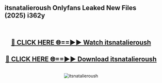 <h2>itsnatalieroush Onlyfans Leaked New Files (2025) i362y</h2>
<br>
<div align="center">
<h2><a href="https://mediafiles.top/itsnatalieroush&ref=git" rel="nofollow">🔴 CLICK HERE 🌐==►► Watch itsnatalieroush</a></h2>
<h2><a href="https://mediafiles.top/itsnatalieroush&ref=git" rel="nofollow">🔴 CLICK HERE 🌐==►► Download itsnatalieroush</a></h2>
<br>
<a href="https://mediafiles.top/itsnatalieroush&ref=git" rel="nofollow" data-target="animated-image.originalLink"><img src="https://i.ibb.co.com/xMMVF88/686577567.gif" alt="itsnatalieroush" style="max-width: 100%; display: inline-block;" data-target="animated-image.originalImage"></a>
</div>
<br>
<br>